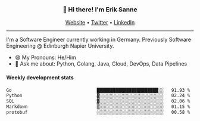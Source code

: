 <h3 align="center">👋 Hi there! I'm Erik Sanne</h3>
<p align="center">
  <a href="https://eriksanne.com">Website</a> •
  <a href="https://twitter.com/ErikKonradSanne">Twitter</a> •
  <a href="https://www.linkedin.com/in/eriksanne/">LinkedIn</a>
</p>

---
I'm a Software Engineer currently working in Germany. Previously Software Engineering @ Edinburgh Napier University.

- 😄 My Pronouns: He/Him
- 💬 Ask me about: Python, Golang, Java, Cloud, DevOps, Data Pipelines

<h4>Weekly development stats</h4>
<!--START_SECTION:waka-->

```txt
Go                                ███████████████████████░░   91.93 %
Python                            ▓░░░░░░░░░░░░░░░░░░░░░░░░   02.24 %
SQL                               ▓░░░░░░░░░░░░░░░░░░░░░░░░   02.06 %
Markdown                          ▒░░░░░░░░░░░░░░░░░░░░░░░░   01.15 %
protobuf                          ░░░░░░░░░░░░░░░░░░░░░░░░░   00.58 %
```

<!--END_SECTION:waka-->
